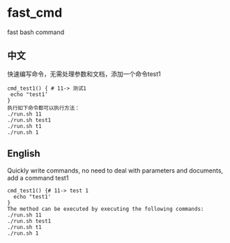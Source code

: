 # fast_cmd
fast bash command

## 中文
快速编写命令，无需处理参数和文档，添加一个命令test1
```
cmd_test1() { # 11-> 测试1
 echo "test1‘
}
执行如下命令都可以执行方法：
./run.sh 11
./run.sh test1
./run.sh t1
./run.sh 1
```



## English
Quickly write commands, no need to deal with parameters and documents, add a command test1
```
cmd_test1() {# 11-> test 1
  echo "test1'
}
The method can be executed by executing the following commands:
./run.sh 11
./run.sh test1
./run.sh t1
./run.sh 1
```
